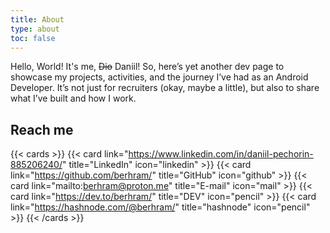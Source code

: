 ```yaml
---
title: About
type: about
toc: false
---
```


Hello, World! It's me, ~~Dio~~ Daniil! So, here’s yet another dev page to showcase my projects, activities, and the journey I’ve had as an Android Developer. It’s not just for recruiters (okay, maybe a little), but also to share what I’ve built and how I work.

## Reach me

{{< cards >}}
  {{< card link="https://www.linkedin.com/in/daniil-pechorin-885206240/" title="LinkedIn" icon="linkedin" >}}
  {{< card link="https://github.com/berhram/" title="GitHub" icon="github" >}}
  {{< card link="mailto:berhram@proton.me" title="E-mail" icon="mail" >}}
  {{< card link="https://dev.to/berhram/" title="DEV" icon="pencil" >}}
  {{< card link="https://hashnode.com/@berhram/" title="hashnode" icon="pencil" >}}
{{< /cards >}}
